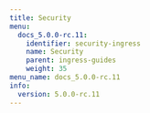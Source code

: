 ```yaml
---
title: Security
menu:
  docs_5.0.0-rc.11:
    identifier: security-ingress
    name: Security
    parent: ingress-guides
    weight: 35
menu_name: docs_5.0.0-rc.11
info:
  version: 5.0.0-rc.11
---
```


